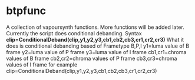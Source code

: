 # btpfunc
A collection of vapoursynth functions. More functions will be added later. 
Currently the script does conditional debanding.
Syntax **clip=ConditionalDeband(clip,y1,y2,y3,cb1,cb2,cb3,cr1,cr2,cr3)**
What it does is conditional debanding based of Frametype B,P,I
y1=luma value of B frame
y2=luma value of P frame
y3=luma value of I frame
cb1,cr1=chroma values of B frame
cb2,cr2=chroma values of P frame
cb3,cr3=chroma values of I frame
for example clip=ConditionalDeband(clip,y1,y2,y3,cb1,cb2,cb3,cr1,cr2,cr3)



